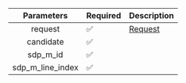 |    Parameters    | Required           | Description           |
|:----------------:|--------------------|-----------------------|
|     request      | :white_check_mark: | [Request](Request.md) |
|    candidate     | :white_check_mark: |                       |
|     sdp_m_id     | :white_check_mark: |                       |
| sdp_m_line_index | :white_check_mark: |                       |